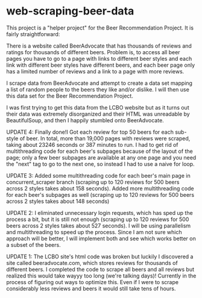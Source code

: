 # web-scraping-beer-data

This project is a "helper project" for the Beer Recommendation Project. It is fairly straightforward:

There is a website called BeerAdvocate that has thousands of reviews and ratings for thousands of different beers. Problem is, to access all beer pages you have to go to a page with links to different beer styles and each link with different beer styles have different beers, and each beer page only has a limited number of reviews and a link to a page with more reviews.

I scrape data from BeerAdvocate and attempt to create a data set mapping a list of random people to the beers they like and/or dislike. I will then use this data set for the Beer Recommendation Project.

I was first trying to get this data from the LCBO website but as it turns out their data was extremely disorganized and their HTML was unreadable by BeautifulSoup, and then I happily stumbled onto BeerAdvocate.

UPDATE 4:
Finally done!I Got each review for top 50 beers for each sub-style of beer. In total, more than 19,000 pages with reviews were scraped, taking about 23246 seconds or 387 minutes to run. I had to get rid of multithreading code for each beer's subpages because of the layout of the page; only a few beer subpages are available at any one page and you need the "next" tag to go to the next one, so instead I had to use a naive for loop. 

UPDATE 3:
Added some multithreading code for each beer's main page in concurrent_scraper branch (scraping up to 120 reviews for 500 beers across 2 styles takes about 158 seconds). Added more multithreading code for each beer's subpages as well (scraping up to 120 reviews for 500 beers across 2 styles takes about 148 seconds)

UPDATE 2:
I eliminated unnecessary login requests, which has sped up the process a bit, but it is still not enough (scraping up to 120 reviews for 500 beers across 2 styles takes about 527 seconds). I will be using parallelism and multithreading to speed up the process. Since I am not sure which approach will be better, I will implement both and see which works better on a subset of the beers.

UPDATE 1:
The LCBO site's html code was broken but luckily I discovered a site called beeradvocate.com, which stores reviews for thousands of different beers. I completed the code to scrape all beers and all reviews but realized this would take wayyy too long (we're talking days)! Currently in the process of figuring out ways to optimize this. Even if I were to scrape considerably less reviews and beers it would still take tens of hours. 